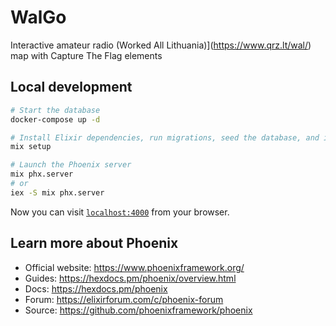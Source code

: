 # WalGo

Interactive amateur radio (Worked All Lithuania)](https://www.qrz.lt/wal/) map with Capture The Flag elements

## Local development

```sh
# Start the database
docker-compose up -d

# Install Elixir dependencies, run migrations, seed the database, and install npm dependencies
mix setup

# Launch the Phoenix server
mix phx.server
# or
iex -S mix phx.server
```

Now you can visit [`localhost:4000`](http://localhost:4000) from your browser.

## Learn more about Phoenix

  * Official website: https://www.phoenixframework.org/
  * Guides: https://hexdocs.pm/phoenix/overview.html
  * Docs: https://hexdocs.pm/phoenix
  * Forum: https://elixirforum.com/c/phoenix-forum
  * Source: https://github.com/phoenixframework/phoenix
